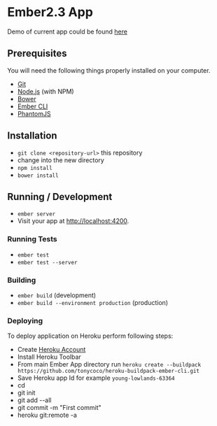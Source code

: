 # Ember2.3 App

Demo of current app could be found [here](https://young-lowlands-63364.herokuapp.com/)

## Prerequisites

You will need the following things properly installed on your computer.

* [Git](http://git-scm.com/)
* [Node.js](http://nodejs.org/) (with NPM)
* [Bower](http://bower.io/)
* [Ember CLI](http://www.ember-cli.com/)
* [PhantomJS](http://phantomjs.org/)

## Installation

* `git clone <repository-url>` this repository
* change into the new directory
* `npm install`
* `bower install`

## Running / Development

* `ember server`
* Visit your app at [http://localhost:4200](http://localhost:4200).

### Running Tests

* `ember test`
* `ember test --server`

### Building

* `ember build` (development)
* `ember build --environment production` (production)

### Deploying

To deploy application on Heroku perform following steps:

* Create [Heroku Account](https:/heroku.com/)
* Install Heroku Toolbar
* From main Ember App directory run `heroku create --buildpack https://github.com/tonycoco/heroku-buildpack-ember-cli.git`
* Save Heroku app Id for example `young-lowlands-63364`
* cd <project directory>
* git init
* git add --all
* git commit -m "First commit"
* heroku git:remote -a <heroku app id>

